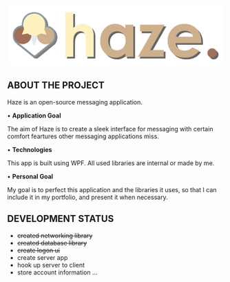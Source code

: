 ![image](https://github.com/19marius/Haze/blob/master/HazeClient/Resources/haze_logo_f_small.png)

## ABOUT THE PROJECT

Haze is an open-source messaging application.

• **Application Goal**

The aim of Haze is to create a sleek 
interface for messaging with certain comfort
feartures other messaging applications miss.

• **Technologies**

This app is built using WPF. All used libraries are internal
or made by me.

• **Personal Goal**

My goal is to perfect this application and the
libraries it uses, so that I can include it in
my portfolio, and present it when necessary.

## DEVELOPMENT STATUS

- ~~created networking library~~
- ~~created database library~~
- ~~create logon ui~~
- create server app
- hook up server to client
- store account information
...




